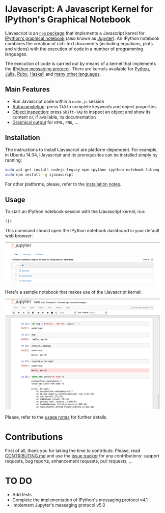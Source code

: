 # IJavascript: A Javascript Kernel for IPython's Graphical Notebook

IJavascript is an [`npm` package](https://www.npmjs.com/) that implements a
Javascript kernel for [IPython's graphical
notebook](http://ipython.org/notebook.html) (also known as
[Jupyter](http://jupyter.org/)). An IPython notebook combines the creation of
rich-text documents (including equations, plots and videos) with the execution
of code in a number of programming languages.

The execution of code is carried out by means of a kernel that implements the
[IPython messaging
protocol](http://ipython.org/ipython-doc/stable/development/messaging.html).
There are kernels available for [Python](http://ipython.org/notebook.html),
[Julia](https://github.com/JuliaLang/IJulia.jl),
[Ruby](https://github.com/minad/iruby),
[Haskell](https://github.com/gibiansky/IHaskell) and [many
other languages](https://github.com/ipython/ipython/wiki/IPython-kernels-for-other-languages).

## Main Features

- Run Javascript code within a `node.js` session
- [Autocompletion](doc/complete.md): press `TAB` to complete keywords and object
  properties
- [Object inspection](doc/inspect.md): press `Shift-TAB` to inspect an object
  and show its content or, if available, its documentation
- [Graphical output](doc/graphics.md) for `HTML`, `PNG`, ...

## Installation

The instructions to install IJavascript are platform-dependent. For example, in
Ubuntu 14.04, IJavascript and its prerequisites can be installed simply by
running:

```sh
sudo apt-get install nodejs-legacy npm ipython ipython-notebook libzmq-dev
sudo npm install -g ijavascript
```

For other platforms, please, refer to the [installation notes](doc/install.md).

## Usage

To start an IPython notebook session with the IJavascript kernel, run:

```sh
ijs
```

This command should open the IPython notebook dashboard in your default web
browser:

![Screenshot: IPython Notebook Dashboard](res/screenshot-dashboard-home.png)

Here's a sample notebook that makes use of the IJavascript kernel:

![Screenshot: Notebook Hello Sample](res/screenshot-notebook-hello.png)

Please, refer to the [usage notes](doc/usage.md) for further details.

# Contributions

First of all, thank you for taking the time to contribute. Please, read
[CONTRIBUTING.md](CONTRIBUTING.md) and use the
[issue tracker](https://github.com/n-riesco/ijavascript/issues) for any
contributions: support requests, bug reports, enhancement requests, pull
requests, ...

# TO DO

- Add tests
- Complete the implementation of IPython's messaging protocol v4.1
- Implement Jupyter's messaging protocol v5.0
